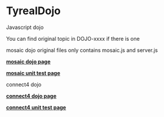 # TyrealDojo
Javascript dojo

You can find original topic in DOJO-xxxx if there is one 

mosaic dojo original files only contains mosaic.js and server.js

**[mosaic dojo page](http://tyrealgray.github.io/TyrealDojo/mosaic/mosaic.html)**

**[mosaic unit test page](http://tyrealgray.github.io/TyrealDojo/mosaic/test-mosaic.html)**

connect4 dojo

**[connect4 dojo page](http://tyrealgray.github.io/TyrealDojo/connect4/connect4.html)**

**[connect4 unit test page](http://tyrealgray.github.io/TyrealDojo/connect4/test-connect4.html)**
